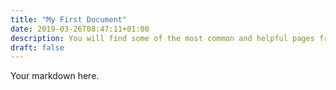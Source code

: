 ```yaml
---
title: "My First Document"
date: 2019-03-26T08:47:11+01:00
description: You will find some of the most common and helpful pages from our documentation.
draft: false
---
```


Your markdown here.
